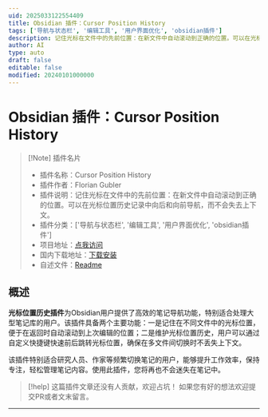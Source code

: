 ```yaml
---
uid: 2025033122554409
title: Obsidian 插件：Cursor Position History
tags: ['导航与状态栏', '编辑工具', '用户界面优化', 'obsidian插件']
description: 记住光标在文件中的先前位置：在新文件中自动滚动到正确的位置。可以在光标位置历史记录中向后和向前导航，而不会失去上下文。
author: AI
type: auto
draft: false
editable: false
modified: 20240101000000
---
```


# Obsidian 插件：Cursor Position History

> [!Note] 插件名片
> - 插件名称：Cursor Position History
> - 插件作者：Florian Gubler
> - 插件说明：记住光标在文件中的先前位置：在新文件中自动滚动到正确的位置。可以在光标位置历史记录中向后和向前导航，而不会失去上下文。
> - 插件分类：['导航与状态栏', '编辑工具', '用户界面优化', 'obsidian插件']
> - 项目地址：[点我访问](https://github.com/fgubler/obsidian-cursor-position-history)
> - 国内下载地址：[下载安装](https://pkmer.cn/products/plugin/pluginMarket/?cursor-position-history)
> - 自述文件：[Readme](https://ghproxy.net/https://raw.githubusercontent.com/fgubler/obsidian-cursor-position-history/master/README.md)



## 概述

**光标位置历史插件**为Obsidian用户提供了高效的笔记导航功能，特别适合处理大型笔记库的用户。该插件具备两个主要功能：一是记住在不同文件中的光标位置，便于在返回时自动滚动到上次编辑的位置；二是维护光标位置历史，用户可以通过自定义快捷键快速前后跳转光标位置，确保在多文件间切换时不丢失上下文。

该插件特别适合研究人员、作家等频繁切换笔记的用户，能够提升工作效率，保持专注，轻松管理笔记内容。使用此插件，您将再也不会迷失在笔记中。


> [!help] 
> 这篇插件文章还没有人贡献，欢迎占坑！
> 如果您有好的想法欢迎提交PR或者文末留言。
> 

---




